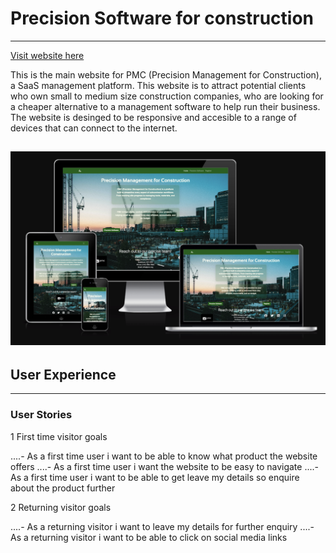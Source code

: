 # Precision Software for construction
---
[Visit website here](https://sshang93.github.io/PMC-UI/)

This is the main website for PMC (Precision Management for Construction), a SaaS management platform. This website is to attract potential clients who own small to medium size construction companies, who are looking for a cheaper alternative to a management software to help run their business. The website is desinged to be responsive and accesible to a range of devices that can connect to the internet. 

![Responsive design](assets/images/responsive-img.png)
---

## User Experience
---

### User Stories

1 First time visitor goals

....- As a first time user i want to be able to know what product the website offers
....- As a first time user i want the website to be easy to navigate
....-As a first time user i want to be able to get leave my details so enquire about the product further 

2 Returning visitor goals

....- As a returning visitor i want to leave my details for further enquiry
....- As a returning visitor i want to be able to click on social media links
